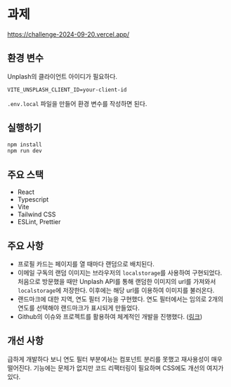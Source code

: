 # 과제

https://challenge-2024-09-20.vercel.app/

## 환경 변수

Unplash의 클라이언트 아이디가 필요하다.

```
VITE_UNSPLASH_CLIENT_ID=your-client-id
```

`.env.local` 파일을 만들어 환경 변수를 작성하면 된다.

## 실행하기

```bash
npm install
npm run dev
```

## 주요 스택

- React
- Typescript
- Vite
- Tailwind CSS
- ESLint, Prettier

## 주요 사항

- 프로필 카드는 페이지를 열 때마다 랜덤으로 배치된다.
- 이메일 구독의 랜덤 이미지는 브라우저의 `localstorage`를 사용하여 구현되었다. 처음으로 방문했을 때만 Unplash API를 통해 랜덤한 이미지의 url를 가져와서 `localstorage`에 저장한다. 이후에는 해당 url를 이용하여 이미지를 불러온다.
- 랜드마크에 대한 지역, 연도 필터 기능을 구현했다. 연도 필터에서는 임의로 2개의 연도를 선택해야 랜드마크가 표시되게 만들었다.
- Github의 이슈와 프로젝트를 활용하여 체계적인 개발을 진행했다. ([링크](https://github.com/users/autroshot/projects/6))

## 개선 사항

급하게 개발하다 보니 연도 필터 부분에서는 컴포넌트 분리를 못했고 재사용성이 매우 떨어진다. 기능에는 문제가 없지만 코드 리팩터링이 필요하며 CSS에도 개선의 여지가 있다.
